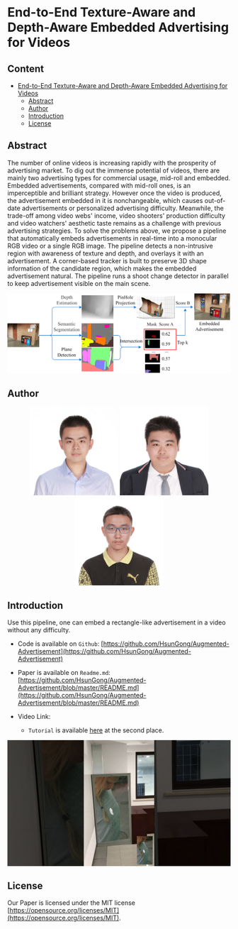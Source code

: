 # End-to-End Texture-Aware and Depth-Aware Embedded Advertising for Videos

## Content

   * [End-to-End Texture-Aware and Depth-Aware Embedded Advertising for Videos](#end-to-end-texture-aware-and-depth-aware-embedded-advertising-for-videos)
      * [Abstract](#abstract)
      * [Author](#author)
      * [Introduction](#introduction)
      * [License](#license)

## Abstract

The number of online videos is increasing rapidly with the prosperity of advertising market. To dig out the immense potential of videos, there are mainly two advertising types for commercial usage, mid-roll and embedded.  Embedded advertisements, compared with mid-roll ones, is an imperceptible and brilliant strategy. However once the video is produced, the advertisement embedded in it is nonchangeable, which causes out-of-date advertisements or personalized advertising difficulty. Meanwhile, the trade-off among video webs' income, video shooters' production difficulty and video watchers' aesthetic taste remains as a challenge with previous advertising strategies. To solve the problems above, we propose a pipeline that automatically embeds advertisements in real-time into a monocular RGB video or a single RGB image. The pipeline detects a non-intrusive region with awareness of texture and depth, and overlays it with an advertisement. A corner-based tracker is built to preserve 3D shape information of the candidate region, which makes the embedded advertisement natural. The pipeline runs a shoot change detector in parallel to keep advertisement visible on the main scene.

![pipeline1](pipeline1.png)


## Author

<center class="half">
<img src='gongxun.jfif' width="200" alt="Xun Gong" /> <img src='lijiasen.jfif' width="200" alt="Xun Gong" />  <img src='liboning.jfif' width="200" alt="Xun Gong" />
</center>


## Introduction

Use this pipeline, one can embed a rectangle-like advertisement in a video without any difficulty.

- Code is available on `Github`: [https://github.com/HsunGong/Augmented-Advertisement](https://github.com/HsunGong/Augmented-Advertisement)

- Paper is available on `Readme.md`: [https://github.com/HsunGong/Augmented-Advertisement/blob/master/README.md](https://github.com/HsunGong/Augmented-Advertisement/blob/master/README.md)

- Video Link:
   <!-- - `Demo` is available [here](https://www.youtube.com/watch?v=6h5ptSp3lbY) at youtube.com. -->
    - `Tutorial` is available [here](https://www.youtube.com/playlist?list=PLcleohtP1n1Pujtad0cFID9vqCIYX0edf) at the second place.

<a href="https://youtu.be/6h5ptSp3lbY"><img src='maxresdefault.jpg' alt="Xun Gong" /></a>

## License

Our Paper is licensed under the MIT license [https://opensource.org/licenses/MIT](https://opensource.org/licenses/MIT).

